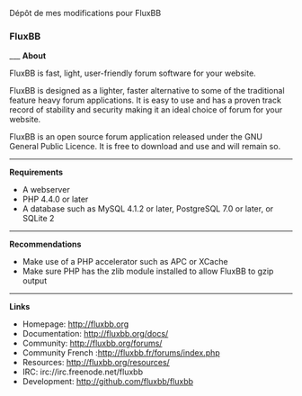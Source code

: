 Dépôt de mes modifications pour FluxBB



<h3>FluxBB</h3>
___
<strong>About</strong>

FluxBB is fast, light, user-friendly forum software for your website.

FluxBB is designed as a lighter, faster alternative to some of the traditional feature heavy forum applications. It is easy to use and has a proven track record of stability and security making it an ideal choice of forum for your website.

FluxBB is an open source forum application released under the GNU General Public
Licence. It is free to download and use and will remain so.

___
<strong>Requirements</strong>

 - A webserver
 - PHP 4.4.0 or later
 - A database such as MySQL 4.1.2 or later, PostgreSQL 7.0 or later, or SQLite 2

___
<strong>Recommendations</strong>

 - Make use of a PHP accelerator such as APC or XCache
 - Make sure PHP has the zlib module installed to allow FluxBB to gzip output

___
<strong>Links</strong>

 - Homepage: http://fluxbb.org
 - Documentation: http://fluxbb.org/docs/
 - Community: http://fluxbb.org/forums/
 - Community French :http://fluxbb.fr/forums/index.php
 - Resources: http://fluxbb.org/resources/
 - IRC: irc://irc.freenode.net/fluxbb
 - Development: http://github.com/fluxbb/fluxbb
